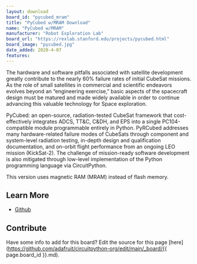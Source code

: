 ```yaml
---
layout: download
board_id: "pycubed_mram"
title: "PyCubed w/MRAM Download"
name: "PyCubed w/MRAM"
manufacturer: "Robot Exploration Lab"
board_url: "https://rexlab.stanford.edu/projects/pycubed.html"
board_image: "pycubed.jpg"
date_added: 2020-4-07
features:
---
```


The hardware and software pitfalls associated with satellite development greatly contribute to the nearly 60% failure rates of initial CubeSat missions. As the role of small satellites in commercial and scientific endeavors evolves beyond an “engineering exercise,” basic aspects of the spacecraft design must be matured and made widely available in order to continue advancing this valuable technology for Space exploration.

PyCubed: an open-source, radiation-tested CubeSat framework that cost-effectively integrates ADCS, TT&C, C&DH, and EPS into a single PC104-compatible module programmable entirely in Python. PyRCubed addresses many hardware-related failure modes of CubeSats through component and system-level radiation testing, in-depth design and qualification documentation, and on-orbit flight performance from an ongoing LEO mission (KickSat-2). The challenge of mission-ready software development is also mitigated through low-level implementation of the Python programming language via CircuitPython.

This version uses magnetic RAM (MRAM) instead of flash memory.

## Learn More
* [Github](https://github.com/PyCubed)

## Contribute

Have some info to add for this board? Edit the source for this page [here](https://github.com/adafruit/circuitpython-org/edit/main/_board/{{ page.board_id }}.md).
